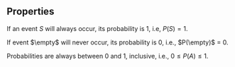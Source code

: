 ## Properties

If an event $S$ will always occur, its probability is 1, i.e, $P(S) = 1$.

If event $\empty$ will never occur, its probability is 0, i.e., $P(\empty)$ = 0.

Probabilities are always between 0 and 1, inclusive, i.e., $0 \leq P(A) \leq 1$.